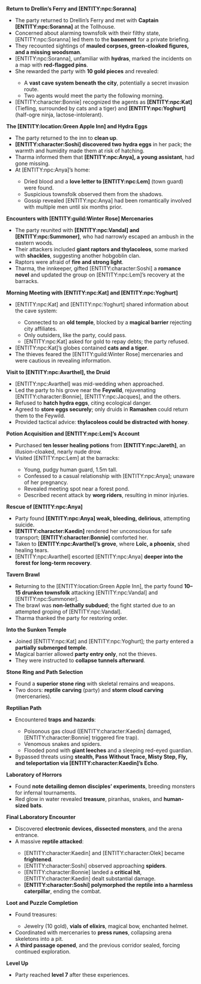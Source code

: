 <p><strong>Return to Drellin&rsquo;s Ferry and [ENTITY:npc:Soranna]</strong></p>
<ul>
<li>The party returned to Drellin&rsquo;s Ferry and met with <strong>Captain [ENTITY:npc:Soranna]</strong> at the Tollhouse.</li>
<li>Concerned about alarming townsfolk with their filthy state, [ENTITY:npc:Soranna] led them to the <strong>basement</strong> for a private briefing.</li>
<li>They recounted sightings of <strong>mauled corpses, green-cloaked figures, and a missing woodsman</strong>.</li>
<li>[ENTITY:npc:Soranna], unfamiliar with <strong>hydras</strong>, marked the incidents on a map with <strong>red-flagged pins</strong>.</li>
<li>She rewarded the party with <strong>10 gold pieces</strong> and revealed:</li>
<ul>
<li>A <strong>vast cave system beneath the city</strong>, potentially a secret invasion route.</li>
<li>Two agents would meet the party the following morning.</li>
</ul>
<li>[ENTITY:character:Bonnie] recognized the agents as <strong>[ENTITY:npc:Kat]</strong> (Tiefling, surrounded by cats and a tiger) and <strong>[ENTITY:npc:Yoghurt]</strong> (half-ogre ninja, lactose-intolerant).</li>
</ul>
<p><strong>The [ENTITY:location:Green Apple Inn] and Hydra Eggs</strong></p>
<ul>
<li>The party returned to the inn to <strong>clean up</strong>.</li>
<li><strong>[ENTITY:character:Soshi] discovered two hydra eggs</strong> in her pack; the warmth and humidity made them at risk of hatching.</li>
<li>Tharma informed them that <strong>[ENTITY:npc:Anya], a young assistant</strong>, had gone missing.</li>
<li>At [ENTITY:npc:Anya]&rsquo;s home:</li>
<ul>
<li>Dried blood and a <strong>love letter to [ENTITY:npc:Lem]</strong> (town guard) were found.</li>
<li>Suspicious townsfolk observed them from the shadows.</li>
<li>Gossip revealed [ENTITY:npc:Anya] had been romantically involved with multiple men until six months prior.</li>
</ul>
</ul>
<p><strong>Encounters with [ENTITY:guild:Winter Rose] Mercenaries</strong></p>
<ul>
<li>The party reunited with <strong>[ENTITY:npc:Vandal] and [ENTITY:npc:Summoner]</strong>, who had narrowly escaped an ambush in the eastern woods.</li>
<li>Their attackers included <strong>giant raptors and thylacoleos</strong>, some marked with <strong>shackles</strong>, suggesting another hobgoblin clan.</li>
<li>Raptors were afraid of <strong>fire and strong light</strong>.</li>
<li>Tharma, the innkeeper, gifted [ENTITY:character:Soshi] a <strong>romance novel</strong> and updated the group on [ENTITY:npc:Lem]&rsquo;s recovery at the barracks.</li>
</ul>
<p><strong>Morning Meeting with [ENTITY:npc:Kat] and [ENTITY:npc:Yoghurt]</strong></p>
<ul>
<li>[ENTITY:npc:Kat] and [ENTITY:npc:Yoghurt] shared information about the cave system:</li>
<ul>
<li>Connected to an <strong>old temple</strong>, blocked by a <strong>magical barrier</strong> rejecting city affiliates.</li>
<li>Only outsiders, like the party, could pass.</li>
<li>[ENTITY:npc:Kat] asked for gold to repay debts; the party refused.</li>
</ul>
<li>[ENTITY:npc:Kat]&rsquo;s globes contained <strong>cats and a tiger</strong>.</li>
<li>The thieves feared the [ENTITY:guild:Winter Rose] mercenaries and were cautious in revealing information.</li>
</ul>
<p><strong>Visit to [ENTITY:npc:Avarthel], the Druid</strong></p>
<ul>
<li>[ENTITY:npc:Avarthel] was mid-wedding when approached.</li>
<li>Led the party to his grove near the <strong>Feywild</strong>, rejuvenating [ENTITY:character:Bonnie], [ENTITY:npc:Jacques], and the others.</li>
<li>Refused to <strong>hatch hydra eggs</strong>, citing ecological danger.</li>
<li>Agreed to <strong>store eggs securely</strong>; only druids in <strong>Ramashen</strong> could return them to the Feywild.</li>
<li>Provided tactical advice: <strong>thylacoleos could be distracted with honey</strong>.</li>
</ul>
<p><strong>Potion Acquisition and [ENTITY:npc:Lem]&rsquo;s Account</strong></p>
<ul>
<li>Purchased <strong>ten lesser healing potions</strong> from <strong>[ENTITY:npc:Jareth]</strong>, an illusion-cloaked, nearly nude drow.</li>
<li>Visited [ENTITY:npc:Lem] at the barracks:</li>
<ul>
<li>Young, pudgy human guard, 1.5m tall.</li>
<li>Confessed to a casual relationship with [ENTITY:npc:Anya]; unaware of her pregnancy.</li>
<li>Revealed meeting spot near a forest pond.</li>
<li>Described recent attack by <strong>worg riders</strong>, resulting in minor injuries.</li>
</ul>
</ul>
<p><strong>Rescue of [ENTITY:npc:Anya]</strong></p>
<ul>
<li>Party found <strong>[ENTITY:npc:Anya] weak, bleeding, delirious</strong>, attempting suicide.</li>
<li><strong>[ENTITY:character:Kaedin]</strong> rendered her unconscious for safe transport; <strong>[ENTITY:character:Bonnie]</strong> comforted her.</li>
<li>Taken to <strong>[ENTITY:npc:Avarthel]&rsquo;s grove</strong>, where <strong>Lo&iuml;c, a phoenix</strong>, shed healing tears.</li>
<li>[ENTITY:npc:Avarthel] escorted [ENTITY:npc:Anya] <strong>deeper into the forest for long-term recovery</strong>.</li>
</ul>
<p><strong>Tavern Brawl</strong></p>
<ul>
<li>Returning to the [ENTITY:location:Green Apple Inn], the party found <strong>10&ndash;15 drunken townsfolk</strong> attacking [ENTITY:npc:Vandal] and [ENTITY:npc:Summoner].</li>
<li>The brawl was <strong>non-lethally subdued</strong>; the fight started due to an attempted groping of [ENTITY:npc:Vandal].</li>
<li>Tharma thanked the party for restoring order.</li>
</ul>
<p><strong>Into the Sunken Temple</strong></p>
<ul>
<li>Joined [ENTITY:npc:Kat] and [ENTITY:npc:Yoghurt]; the party entered a <strong>partially submerged temple</strong>.</li>
<li>Magical barrier allowed <strong>party entry only</strong>, not the thieves.</li>
<li>They were instructed to <strong>collapse tunnels afterward</strong>.</li>
</ul>
<p><strong>Stone Ring and Path Selection</strong></p>
<ul>
<li>Found a <strong>superior stone ring</strong> with skeletal remains and weapons.</li>
<li>Two doors: <strong>reptile carving</strong> (party) and <strong>storm cloud carving</strong> (mercenaries).</li>
</ul>
<p><strong>Reptilian Path</strong></p>
<ul>
<li>Encountered <strong>traps and hazards</strong>:</li>
<ul>
<li>Poisonous gas cloud ([ENTITY:character:Kaedin] damaged, [ENTITY:character:Bonnie] triggered fire trap).</li>
<li>Venomous snakes and spiders.</li>
<li>Flooded pond with <strong>giant leeches</strong> and a sleeping red-eyed guardian.</li>
</ul>
<li>Bypassed threats using <strong>stealth, Pass Without Trace, Misty Step, Fly, and teleportation via [ENTITY:character:Kaedin]&rsquo;s Echo</strong>.</li>
</ul>
<p><strong>Laboratory of Horrors</strong></p>
<ul>
<li>Found <strong>note detailing demon disciples&rsquo; experiments</strong>, breeding monsters for infernal tournaments.</li>
<li>Red glow in water revealed <strong>treasure</strong>, piranhas, snakes, and <strong>human-sized bats</strong>.</li>
</ul>
<p><strong>Final Laboratory Encounter</strong></p>
<ul>
<li>Discovered <strong>electronic devices, dissected monsters</strong>, and the arena entrance.</li>
<li>A massive <strong>reptile attacked</strong>:</li>
<ul>
<li>[ENTITY:character:Kaedin] and [ENTITY:character:Olek] became <strong>frightened</strong>.</li>
<li>[ENTITY:character:Soshi] observed approaching <strong>spiders</strong>.</li>
<li>[ENTITY:character:Bonnie] landed a <strong>critical hit</strong>, [ENTITY:character:Kaedin] dealt substantial damage.</li>
<li><strong>[ENTITY:character:Soshi] polymorphed the reptile into a harmless caterpillar</strong>, ending the combat.</li>
</ul>
</ul>
<p><strong>Loot and Puzzle Completion</strong></p>
<ul>
<li>Found treasures:</li>
<ul>
<li>Jewelry (10 gold), <strong>vials of elixirs</strong>, magical bow, enchanted helmet.</li>
</ul>
<li>Coordinated with mercenaries to <strong>press runes</strong>, collapsing arena skeletons into a pit.</li>
<li>A <strong>third passage opened</strong>, and the previous corridor sealed, forcing continued exploration.</li>
</ul>
<p><strong>Level Up</strong></p>
<ul>
<li>Party reached <strong>level 7</strong> after these experiences.</li>
</ul>
